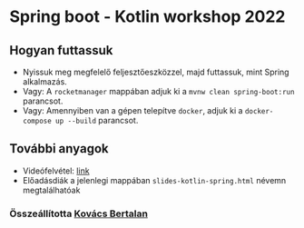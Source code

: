 # Spring boot - Kotlin workshop 2022

## Hogyan futtassuk

* Nyissuk meg megfelelő feljesztőeszközzel, majd futtassuk, mint Spring alkalmazás.
* Vagy: A `rocketmanager` mappában adjuk ki a `mvnw clean spring-boot:run` parancsot.
* Vagy: Amennyiben van a gépen telepítve `docker`, adjuk ki a `docker-compose up --build` parancsot.

## További anyagok

* Videófelvétel: [link](https://youtu.be/CA1BC3I3DZA)
* Előadásdiák a jelenlegi mappában `slides-kotlin-spring.html` névemn megtalálhatóak

### Összeállította [Kovács Bertalan](https://github.com/nemaberci)
